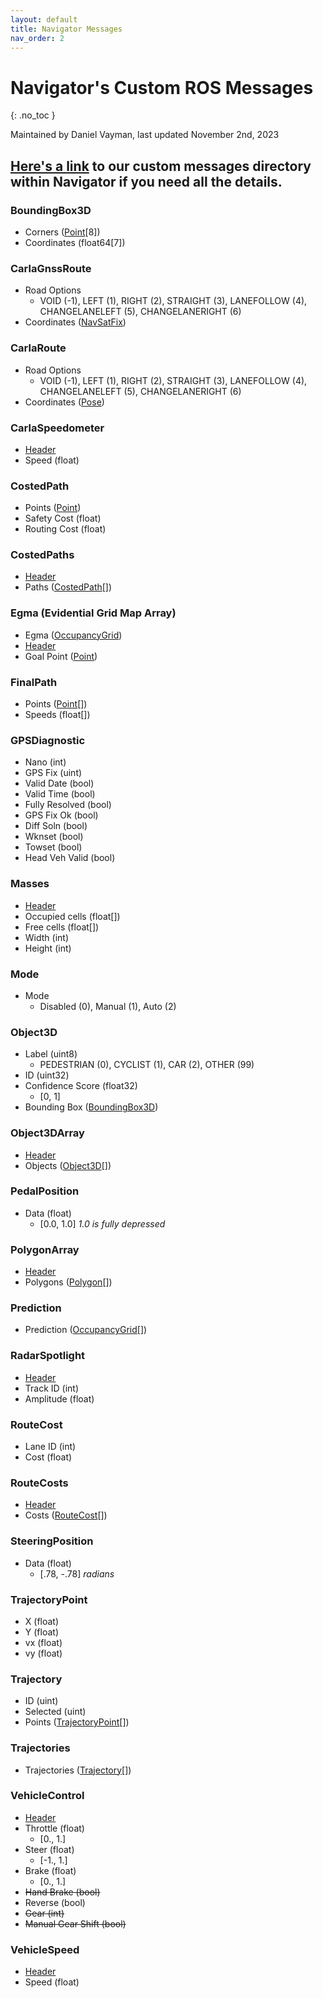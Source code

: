 ```yaml
---
layout: default
title: Navigator Messages
nav_order: 2
---
```


# Navigator's Custom ROS Messages
{: .no_toc }

Maintained by Daniel Vayman, last updated November 2nd, 2023

## [Here's a link](https://github.com/Nova-UTD/navigator/tree/dev/src/msg/navigator_msgs/msg) to our custom messages directory within Navigator if you need all the details.

### BoundingBox3D
- Corners ([Point](https://docs.ros2.org/latest/api/geometry_msgs/msg/Point.html)[8])
- Coordinates (float64[7])

### CarlaGnssRoute
- Road Options
  - VOID (-1), LEFT (1), RIGHT (2), STRAIGHT (3), LANEFOLLOW (4), CHANGELANELEFT (5), CHANGELANERIGHT (6)
- Coordinates ([NavSatFix](https://docs.ros2.org/latest/api/sensor_msgs/msg/NavSatFix.html))

### CarlaRoute
- Road Options
  - VOID (-1), LEFT (1), RIGHT (2), STRAIGHT (3), LANEFOLLOW (4), CHANGELANELEFT (5), CHANGELANERIGHT (6)
- Coordinates ([Pose](https://docs.ros2.org/latest/api/geometry_msgs/msg/Pose.html))

### CarlaSpeedometer
- [Header](https://docs.ros2.org/latest/api/std_msgs/msg/Header.html)
- Speed (float)

### CostedPath
- Points ([Point](https://docs.ros2.org/latest/api/geometry_msgs/msg/Point.html))
- Safety Cost (float)
- Routing Cost (float)

### CostedPaths
- [Header](https://docs.ros2.org/latest/api/std_msgs/msg/Header.html)
- Paths ([CostedPath](#costedpath)[])

### Egma (Evidential Grid Map Array)
- Egma ([OccupancyGrid](https://docs.ros2.org/foxy/api/nav_msgs/msg/OccupancyGrid.html))
- [Header](https://docs.ros2.org/latest/api/std_msgs/msg/Header.html)
- Goal Point ([Point](https://docs.ros2.org/latest/api/geometry_msgs/msg/Point.html))

### FinalPath
- Points ([Point](https://docs.ros2.org/latest/api/geometry_msgs/msg/Point.html)[])
- Speeds (float[])

### GPSDiagnostic
- Nano (int)
- GPS Fix (uint)
- Valid Date (bool)
- Valid Time (bool)
- Fully Resolved (bool)
- GPS Fix Ok (bool)
- Diff Soln (bool)
- Wknset (bool)
- Towset (bool)
- Head Veh Valid (bool)

### Masses
- [Header](https://docs.ros2.org/latest/api/std_msgs/msg/Header.html)
- Occupied cells (float[])
- Free cells (float[])
- Width (int)
- Height (int)

### Mode
- Mode
  - Disabled (0), Manual (1), Auto (2)

### Object3D
- Label (uint8)
  - PEDESTRIAN (0), CYCLIST (1), CAR (2), OTHER (99)
- ID (uint32)
- Confidence Score (float32)
  - [0, 1]
- Bounding Box ([BoundingBox3D](#boundingbox3d))

### Object3DArray
- [Header](https://docs.ros2.org/latest/api/std_msgs/msg/Header.html)
- Objects ([Object3D](#object3d)[])

### PedalPosition
- Data (float)
  - [0.0, 1.0] *1.0 is fully depressed*

### PolygonArray
- [Header](https://docs.ros2.org/latest/api/std_msgs/msg/Header.html)
- Polygons ([Polygon](https://docs.ros2.org/latest/api/geometry_msgs/msg/Polygon.html)[])
### Prediction
- Prediction ([OccupancyGrid](https://docs.ros2.org/foxy/api/nav_msgs/msg/OccupancyGrid.html)[])

### RadarSpotlight
- [Header](https://docs.ros2.org/latest/api/std_msgs/msg/Header.html)
- Track ID (int)
- Amplitude (float)

### RouteCost
- Lane ID (int)
- Cost (float)

### RouteCosts
- [Header](https://docs.ros2.org/latest/api/std_msgs/msg/Header.html)
- Costs ([RouteCost](#routecost)[])

### SteeringPosition
- Data (float)
  - [.78, -.78] *radians*

### TrajectoryPoint
- X (float)
- Y (float)
- vx (float)
- vy (float)

### Trajectory
- ID (uint)
- Selected (uint)
- Points ([TrajectoryPoint](#trajectorypoint)[])

### Trajectories
- Trajectories ([Trajectory](#trajectory)[])

### VehicleControl
- [Header](https://docs.ros2.org/latest/api/std_msgs/msg/Header.html)
- Throttle (float)
  - [0., 1.]
- Steer (float)
  - [-1., 1.]
- Brake (float)
  - [0., 1.]
- ~~Hand Brake (bool)~~
- Reverse (bool)
- ~~Gear (int)~~
- ~~Manual Gear Shift (bool)~~

### VehicleSpeed
- [Header](https://docs.ros2.org/latest/api/std_msgs/msg/Header.html)
- Speed (float)